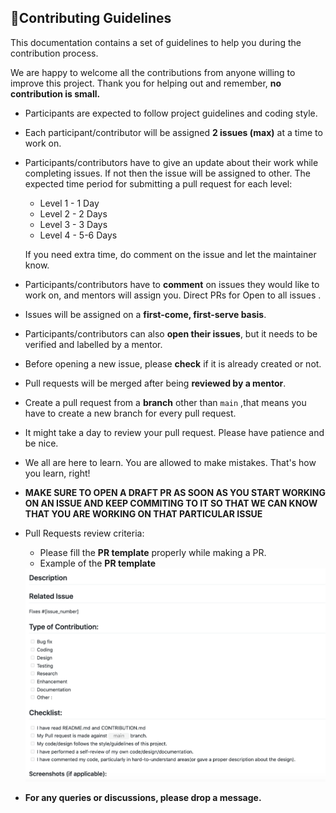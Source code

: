 ## 📌Contributing Guidelines  
  
This documentation contains a set of guidelines to help you during the contribution process.
 
We are happy to welcome all the contributions from anyone willing to improve this project. Thank you for helping out and remember, **no contribution is small.** 
 
- Participants are expected to follow project guidelines and coding style.
- Each participant/contributor will be assigned **2 issues (max)** at a time to work on.
- Participants/contributors have to give an update about their work while completing issues. If not then the issue will be assigned to other. The expected time period for submitting a pull request for each level:
  - Level 1 - 1 Day
  - Level 2 - 2 Days
  - Level 3 - 3 Days
  - Level 4 - 5-6 Days
   
   If you need extra time, do comment on the issue and let the maintainer know.

- Participants/contributors have to **comment** on issues they would like to work on, and mentors will assign you. Direct PRs for Open to all issues .
- Issues will be assigned on a **first-come, first-serve basis**.
- Participants/contributors can also **open their issues**, but it needs to be verified and labelled by a mentor.
- Before opening a new issue, please **check** if it is already created or not.
- Pull requests will be merged after being **reviewed by a mentor**.
- Create a pull request from a **branch** other than `main` ,that means you have to create a new branch for every pull request.
- It might take a day to review your pull request. Please have patience and be nice.
- We all are here to learn. You are allowed to make mistakes. That's how you learn, right!
 
- **MAKE SURE TO OPEN A DRAFT PR AS SOON AS YOU START WORKING ON AN ISSUE AND KEEP COMMITING TO IT SO THAT WE CAN KNOW THAT YOU ARE WORKING ON THAT PARTICULAR ISSUE**
 
- Pull Requests review criteria:
  - Please fill the **PR template** properly while making a PR.
  - Example of the **PR template**
  <img src="contributing.png" width="700">
 
- **For any queries or discussions, please drop a message.**


